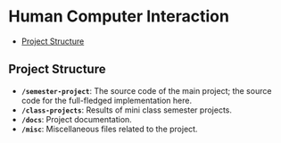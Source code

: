 ﻿# Human Computer Interaction <!-- omit in toc -->

- [Project Structure](#project-structure)


## Project Structure

- **`/semester-project`**: The source code of the main project; the source code for the full-fledged implementation here.
- **`/class-projects`**: Results of mini class semester projects.
- **`/docs`**: Project documentation.
- **`/misc`**: Miscellaneous files related to the project.
